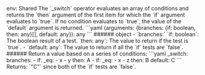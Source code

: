 <TITLE>_switch</TITLE>
<METADATA>env: Shared</METADATA>
<DESCRIPTION>The `_switch` operator evaluates an array of conditions and returns the `then` argument of the first item for which the `if` argument evaluates to `true`. If no condition evaluates to `true`, the value of the `default` argument is returned.</DESCRIPTION>
<USAGE>```yaml
(arguments: {branches: {if: boolean, then: any}[], default: any}): any
```
###### object
  - `branches:`
      `if: boolean`: The boolean result of a test.
      `then: any`: The value to return if the test is `true`.
  - `default: any`: The value to return if all the `if` tests are `false`.</USAGE>
<EXAMPLES>###### Return a value based on a series of conditions:
```yaml
_switch:
  branches:
    - if:
        _eq:
          - x
          - y
      then: A
    - if:
        _eq:
          - x
          - z
      then: B
  default: C
```
Returns: `"C"` since both of the `if` tests are `false`.</EXAMPLES>
